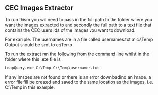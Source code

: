 ## CEC Images Extractor

To run thism you will need to pass in the full path to the folder where you want the images extracted to and secondly the full path to a text file that contains the CEC users ids of the images you want to download.

For example.
The usernames are in a file called usernames.txt at c:\Temp
Output should be sent to c:\Temp

To run the extract run the following from the command line whilst in the folder where this .exe file is
```
LdapQuery.exe C:\Temp C:\Temp\usernames.txt
```
If any images are not found or there is an error downloading an image, a error file fill be created and saved to the same location as the images, i.e. C:\Temp in this example.